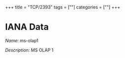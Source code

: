 +++
title = "TCP/2393"
tags = [""]
categories = [""]
+++

# IANA Data

_Name:_ ms-olap1

_Description:_ MS OLAP 1


